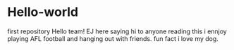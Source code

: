 # Hello-world
first repository 
Hello team!
EJ here saying hi to anyone reading this i ennjoy playing AFL football and hanging out with friends.
fun fact i love my dog. 

